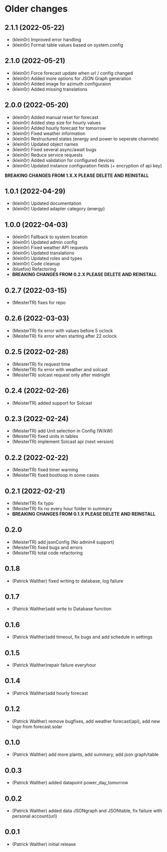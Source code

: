 # Older changes
## 2.1.1 (2022-05-22)
* (klein0r) Improved error handling
* (klein0r) Format table values based on system.config

## 2.1.0 (2022-05-21)
* (klein0r) Force forecast update when url / config changed
* (klein0r) Added more options for JSON Graph generation
* (klein0r) Added image for azimuth configuraion
* (klein0r) Added missing translations

## 2.0.0 (2022-05-20)
* (klein0r) Added manual reset for forecast
* (klein0r) Added step size for hourly values
* (klein0r) Added hourly forecast for tomorrow
* (klein0r) Fixed weather information
* (klein0r) Restructured states (energy and power to seperate channels)
* (klein0r) Updated object names
* (klein0r) Fixed several async/await bugs
* (klein0r) Reduce service requests
* (klein0r) Added validation for configured devices
* (klein0r) Updated instance configuration fields (+ encryption of api key)

**BREAKING CHANGES FROM 1.X.X PLEASE DELETE AND REINSTALL**

## 1.0.1 (2022-04-29)
* (klein0r) Updated documentation
* (klein0r) Updated adapter category (energy)

## 1.0.0 (2022-04-03)
* (klein0r) Fallback to system location
* (klein0r) Updated admin config
* (klein0r) Fixed weather API requests
* (klein0r) Updated translations
* (klein0r) Updated roles and types
* (klein0r) Code cleanup
* (bluefox) Refactoring
* **BREAKING CHANGES FROM 0.2.X PLEASE DELETE AND REINSTALL**

## 0.2.7 (2022-03-15)
* (MeisterTR) fixes for repo

## 0.2.6 (2022-03-03)
* (MeisterTR) fix error with values before 5 oclock
* (MeisterTR) fix error when starting after 22 oclock

## 0.2.5 (2022-02-28)
 * (MeisterTR) fix request time
 * (MeisterTR) fix error with weather and solcast
 * (MeisterTR) solcast request only after midnight

## 0.2.4 (2022-02-26)
 * (MeisterTR) added support for Solcast

## 0.2.3 (2022-02-24)
* (MeisterTR) add Unit selection in Config (W/kW)
* (MeisterTR) fixed units in tables
* (MeisterTR) implement Solcast api (next version)

## 0.2.2 (2022-02-22)
* (MeisterTR) fixed timer warning
* (MeisterTR) fixed bootloop in some cases

## 0.2.1 (2022-02-21)
* (MeisterTR) fix typo
* (MeisterTR) fix no every hour folder in summary
* **BREAKING CHANGES FROM 0.1.X PLEASE DELETE AND REINSTALL**

## 0.2.0
* (MeisterTR) add jsonConfig (No admin4 support)
* (MeisterTR) fixed bugs and errors
* (MeisterTR) total code refactoring

## 0.1.8
* (Patrick Walther) fixed writing to database, log failure

## 0.1.7
* (Patrick Walther)add write to Database function

## 0.1.6
* (Patrick Walther)add timeout, fix bugs and add schedule in settings

## 0.1.5
* (Patrick Walther)repair failure everyhour

## 0.1.4
* (Patrick Walther)add hourly forecast

## 0.1.2
* (Patrick Walther) remove bugfixes, add weather forecast(api), add new logo from forecast.solar

## 0.1.0
* (Patrick Walther) add  more plants, add summary, add json graph/table

## 0.0.3
* (Patrick Walther) added datapoint power_day_tomorrow

## 0.0.2
* (Patrick Walther) added data JSONgraph and JSONtable, fix failure with personal account(url)

## 0.0.1
* (Patrick Walther) initial release